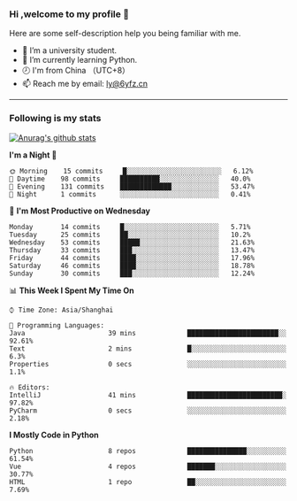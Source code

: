 ### Hi ,welcome to my profile 👋
Here are some self-description help you being familiar with me.
<!--
**liuyunfz/liuyunfz** is a ✨ _special_ ✨ repository because its `README.md` (this file) appears on your GitHub profile.
- 👯 I’m looking to collaborate on ...
- 🤔 I’m looking for help with ...
Here are some ideas to get you started:
-->
- 🏫 I’m a university student.
- 💪 I’m currently learning Python.
- 🕗 I'm from China （UTC+8）
- 📫 Reach me by email: [ly@6yfz.cn](mailto:ly@6yfz.cn)
  
---
### Following is my stats
  
[![Anurag's github stats](https://github-readme-stats.vercel.app/api?username=liuyunfz)](https://github.com/anuraghazra/github-readme-stats)
  
<!--START_SECTION:waka-->
**I'm a Night 🦉** 

```text
🌞 Morning    15 commits     █░░░░░░░░░░░░░░░░░░░░░░░░   6.12% 
🌆 Daytime    98 commits     ██████████░░░░░░░░░░░░░░░   40.0% 
🌃 Evening    131 commits    █████████████░░░░░░░░░░░░   53.47% 
🌙 Night      1 commits      ░░░░░░░░░░░░░░░░░░░░░░░░░   0.41%

```
📅 **I'm Most Productive on Wednesday** 

```text
Monday       14 commits     █░░░░░░░░░░░░░░░░░░░░░░░░   5.71% 
Tuesday      25 commits     ██░░░░░░░░░░░░░░░░░░░░░░░   10.2% 
Wednesday    53 commits     █████░░░░░░░░░░░░░░░░░░░░   21.63% 
Thursday     33 commits     ███░░░░░░░░░░░░░░░░░░░░░░   13.47% 
Friday       44 commits     ████░░░░░░░░░░░░░░░░░░░░░   17.96% 
Saturday     46 commits     ████░░░░░░░░░░░░░░░░░░░░░   18.78% 
Sunday       30 commits     ███░░░░░░░░░░░░░░░░░░░░░░   12.24%

```


📊 **This Week I Spent My Time On** 

```text
⌚︎ Time Zone: Asia/Shanghai

💬 Programming Languages: 
Java                     39 mins             ███████████████████████░░   92.61% 
Text                     2 mins              █░░░░░░░░░░░░░░░░░░░░░░░░   6.3% 
Properties               0 secs              ░░░░░░░░░░░░░░░░░░░░░░░░░   1.1%

🔥 Editors: 
IntelliJ                 41 mins             ████████████████████████░   97.82% 
PyCharm                  0 secs              ░░░░░░░░░░░░░░░░░░░░░░░░░   2.18%

```

**I Mostly Code in Python** 

```text
Python                   8 repos             ███████████████░░░░░░░░░░   61.54% 
Vue                      4 repos             ███████░░░░░░░░░░░░░░░░░░   30.77% 
HTML                     1 repo              ██░░░░░░░░░░░░░░░░░░░░░░░   7.69%

```



<!--END_SECTION:waka-->
